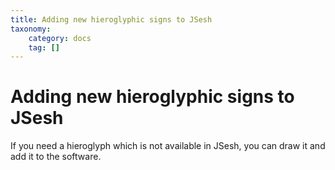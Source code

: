 ```yaml
---
title: Adding new hieroglyphic signs to JSesh
taxonomy:
    category: docs
    tag: []
---
```




# Adding new hieroglyphic signs to JSesh


If you need a hieroglyph which is not available in JSesh, you can draw it and add it to the software.
